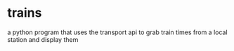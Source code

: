 # trains

a python program that uses the transport api to grab train times from a local station and display them 
